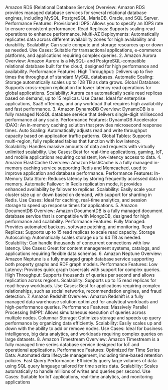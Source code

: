 Amazon RDS (Relational Database Service)
Overview: Amazon RDS provides managed database services for several relational database engines, including MySQL, PostgreSQL, MariaDB, Oracle, and SQL Server.
Performance Features:
Provisioned IOPS: Allows you to specify an IOPS rate to ensure consistent performance.
Read Replicas: Supports scaling read operations to enhance performance.
Multi-AZ Deployments: Automatically replicates data across different availability zones for high availability and durability.
Scalability: Can scale compute and storage resources up or down as needed.
Use Cases: Suitable for transactional applications, e-commerce platforms, and applications requiring complex queries.
2. Amazon Aurora
Overview: Amazon Aurora is a MySQL- and PostgreSQL-compatible relational database built for the cloud, designed for high performance and availability.
Performance Features:
High Throughput: Delivers up to five times the throughput of standard MySQL databases.
Automatic Scaling: Storage automatically scales up to 128 TB as data grows.
Global Database: Supports cross-region replication for lower latency read operations for global applications.
Scalability: Aurora can automatically scale read replicas based on demand, up to 15 replicas.
Use Cases: Ideal for enterprise applications, SaaS offerings, and any workload that requires high availability and fast performance.
3. Amazon DynamoDB
Overview: DynamoDB is a fully managed NoSQL database service that delivers single-digit millisecond performance at any scale.
Performance Features:
DynamoDB Accelerator (DAX): An in-memory caching solution that provides microsecond response times.
Auto Scaling: Automatically adjusts read and write throughput capacity based on application traffic patterns.
Global Tables: Supports multi-region, fully replicated tables that function with low latency.
Scalability: Handles massive amounts of data and requests with virtually unlimited scalability.
Use Cases: Best for real-time applications, gaming, IoT, and mobile applications requiring consistent, low-latency access to data.
4. Amazon ElastiCache
Overview: Amazon ElastiCache is a fully managed in-memory caching service supporting Redis and Memcached, used to improve application and database performance.
Performance Features:
In-Memory Data Store: Reduces latency by storing frequently accessed data in memory.
Automatic Failover: In Redis replication mode, it provides enhanced availability by failover to replicas.
Scalability: Easily scale your cluster size up or down based on demand, with support for sharding in Redis.
Use Cases: Ideal for caching, real-time analytics, and session storage to speed up response times for applications.
5. Amazon DocumentDB
Overview: Amazon DocumentDB is a fully managed document database service that is compatible with MongoDB, designed for high performance and scalability.
Performance Features:
Fully Managed: Provides automated backups, software patching, and monitoring.
Read Replicas: Supports up to 15 read replicas to scale read capacity.
Storage Autoscaling: Automatically scales storage up to 64 TB as needed.
Scalability: Can handle thousands of concurrent connections with low latency.
Use Cases: Great for content management systems, catalogs, and applications requiring flexible data schemas.
6. Amazon Neptune
Overview: Amazon Neptune is a fully managed graph database service supporting both property graphs and RDF graph models.
Performance Features:
Low Latency: Provides quick graph traversals with support for complex queries.
High Throughput: Supports thousands of queries per second and allows replication across regions.
Scalability: Supports up to 15 read replicas for read-heavy workloads.
Use Cases: Best for applications requiring complex relationships, such as social networks, recommendation engines, and fraud detection.
7. Amazon Redshift
Overview: Amazon Redshift is a fully managed data warehouse solution optimized for analytical workloads and high-performance queries.
Performance Features:
Massively Parallel Processing (MPP): Allows simultaneous execution of queries across multiple nodes.
Columnar Storage: Optimizes storage and speeds up query performance by organizing data efficiently.
Scalability: Easily scales up and down with the ability to add or remove nodes.
Use Cases: Ideal for business intelligence, big data analytics, and workloads requiring complex queries on large datasets.
8. Amazon Timestream
Overview: Amazon Timestream is a fully managed time series database service designed for IoT and operational applications.
Performance Features:
Optimized for Time Series Data: Automated data lifecycle management, including time-based retention policies.
Fast Query Performance: Efficiently query large volumes of data using SQL query language tailored for time series data.
Scalability: Scales automatically to handle millions of writes and queries per second.
Use Cases: Suitable for IoT applications, real-time analytics, and monitoring applications
